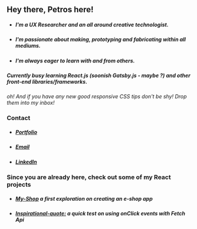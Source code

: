 ## Hey there, Petros here!

- ##### I'm a UX Researcher and an all around creative technologist. 
- ##### I'm passionate about **making**, **prototyping** and **fabricating** within all mediums.  
- ##### I'm always eager to learn with and from others. 

##### Currently busy learning **React.js** (soonish **Gatsby.js** - *maybe ?*) and other front-end libraries/frameworks.

*oh! And if you have any new good responsive CSS tips don't be shy! Drop them into my inbox!* 


### Contact
- ##### [Portfolio](#) 
- ##### [Email](petros.chantz@gmail.com)
- ##### [LinkedIn](https://www.linkedin.com/in/petroschantz/)

### Since you are already here, check out some of my React projects
- ##### [My-Shop](https://github.com/koukoumpitsa/shop) a first exploration on creating an e-shop app
- ##### [Inspirational-quote:](https://github.com/koukoumpitsa/inspirational-quote) a quick test on using onClick events with Fetch Api


